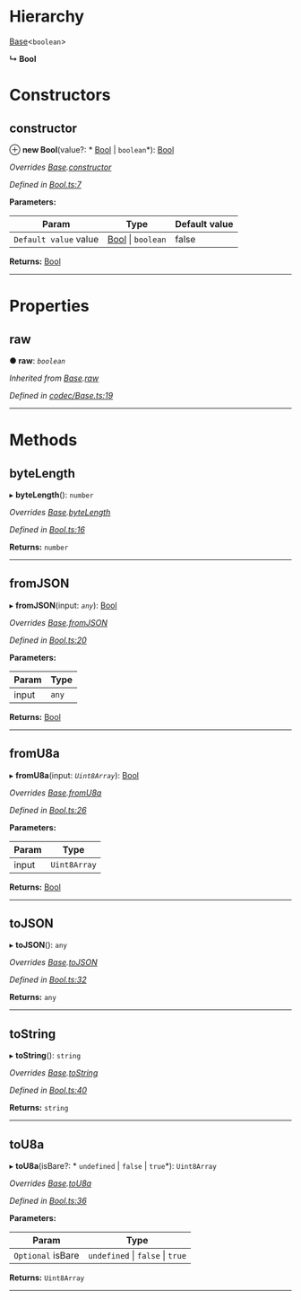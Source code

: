 

# Hierarchy

 [Base](_codec_base_.base.md)<`boolean`>

**↳ Bool**

# Constructors

<a id="constructor"></a>

##  constructor

⊕ **new Bool**(value?: * [Bool](_bool_.bool.md) &#124; `boolean`*): [Bool](_bool_.bool.md)

*Overrides [Base](_codec_base_.base.md).[constructor](_codec_base_.base.md#constructor)*

*Defined in [Bool.ts:7](https://github.com/polkadot-js/api/blob/ae54a71/packages/types/src/Bool.ts#L7)*

**Parameters:**

| Param | Type | Default value |
| ------ | ------ | ------ |
| `Default value` value |  [Bool](_bool_.bool.md) &#124; `boolean`| false |

**Returns:** [Bool](_bool_.bool.md)

___

# Properties

<a id="raw"></a>

##  raw

**● raw**: *`boolean`*

*Inherited from [Base](_codec_base_.base.md).[raw](_codec_base_.base.md#raw)*

*Defined in [codec/Base.ts:19](https://github.com/polkadot-js/api/blob/ae54a71/packages/types/src/codec/Base.ts#L19)*

___

# Methods

<a id="bytelength"></a>

##  byteLength

▸ **byteLength**(): `number`

*Overrides [Base](_codec_base_.base.md).[byteLength](_codec_base_.base.md#bytelength)*

*Defined in [Bool.ts:16](https://github.com/polkadot-js/api/blob/ae54a71/packages/types/src/Bool.ts#L16)*

**Returns:** `number`

___
<a id="fromjson"></a>

##  fromJSON

▸ **fromJSON**(input: *`any`*): [Bool](_bool_.bool.md)

*Overrides [Base](_codec_base_.base.md).[fromJSON](_codec_base_.base.md#fromjson)*

*Defined in [Bool.ts:20](https://github.com/polkadot-js/api/blob/ae54a71/packages/types/src/Bool.ts#L20)*

**Parameters:**

| Param | Type |
| ------ | ------ |
| input | `any` |

**Returns:** [Bool](_bool_.bool.md)

___
<a id="fromu8a"></a>

##  fromU8a

▸ **fromU8a**(input: *`Uint8Array`*): [Bool](_bool_.bool.md)

*Overrides [Base](_codec_base_.base.md).[fromU8a](_codec_base_.base.md#fromu8a)*

*Defined in [Bool.ts:26](https://github.com/polkadot-js/api/blob/ae54a71/packages/types/src/Bool.ts#L26)*

**Parameters:**

| Param | Type |
| ------ | ------ |
| input | `Uint8Array` |

**Returns:** [Bool](_bool_.bool.md)

___
<a id="tojson"></a>

##  toJSON

▸ **toJSON**(): `any`

*Overrides [Base](_codec_base_.base.md).[toJSON](_codec_base_.base.md#tojson)*

*Defined in [Bool.ts:32](https://github.com/polkadot-js/api/blob/ae54a71/packages/types/src/Bool.ts#L32)*

**Returns:** `any`

___
<a id="tostring"></a>

##  toString

▸ **toString**(): `string`

*Overrides [Base](_codec_base_.base.md).[toString](_codec_base_.base.md#tostring)*

*Defined in [Bool.ts:40](https://github.com/polkadot-js/api/blob/ae54a71/packages/types/src/Bool.ts#L40)*

**Returns:** `string`

___
<a id="tou8a"></a>

##  toU8a

▸ **toU8a**(isBare?: * `undefined` &#124; `false` &#124; `true`*): `Uint8Array`

*Overrides [Base](_codec_base_.base.md).[toU8a](_codec_base_.base.md#tou8a)*

*Defined in [Bool.ts:36](https://github.com/polkadot-js/api/blob/ae54a71/packages/types/src/Bool.ts#L36)*

**Parameters:**

| Param | Type |
| ------ | ------ |
| `Optional` isBare |  `undefined` &#124; `false` &#124; `true`|

**Returns:** `Uint8Array`

___

